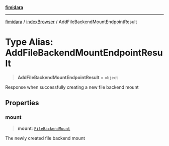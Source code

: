 [**fimidara**](../../README.md)

***

[fimidara](../../modules.md) / [indexBrowser](../README.md) / AddFileBackendMountEndpointResult

# Type Alias: AddFileBackendMountEndpointResult

> **AddFileBackendMountEndpointResult** = `object`

Response when successfully creating a new file backend mount

## Properties

### mount

> **mount**: [`FileBackendMount`](FileBackendMount.md)

The newly created file backend mount
